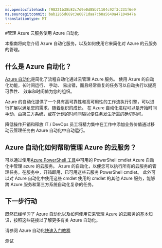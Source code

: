 ```yaml
---
ms.openlocfilehash: f98221b38b82c7d9e0d85b71104c92f3c231f6e9
ms.sourcegitcommit: bab1265d669c3e6871daa7cb8a5640a47104947a
translationtype: MT
---
```

<properties
    pageTitle="管理 Azure 云服务使用 Azure 自动化"
    description="了解如何使用 Azure 自动化服务管理在规模较大的 Azure 的云服务。"
    services="cloud-services, automation"
    documentationCenter=""
    authors="jodoglevy"
    manager="eamono"
    editor=""/>

<tags
    ms.service="cloud-services"
    ms.workload="tbd"
    ms.tgt_pltfrm="na"
    ms.devlang="na"
    ms.topic="article"
    ms.date="08/11/2015"
    ms.author="jolevy"/>



#管理 Azure 云服务使用 Azure 自动化

本指南将向您介绍 Azure 自动化服务，以及如何使用它来简化对 Azure 的云服务的管理。

## 什么是 Azure 自动化？

[Azure 自动化](http://azure.microsoft.com/services/automation/)是简化了流程自动化通过云管理 Azure 服务。 使用 Azure 的自动化功能，长时间运行、 手动、 易出错，而且经常重复的任务可以自动执行以提高可靠性、 效率和时间值为您的组织。

Azure 的自动化提供了一个具有高可靠性和高可用性的工作流执行引擎，可以进行扩展以满足您的需求，随着组织的成长。 在 Azure 自动化进程可以是开始时间手动，由第三方系统，或在计划的时间间隔以便任务发生所需的确切时间。

降低操作开销和释放 IT / DevOps 员工将精力集中在工作中添加业务价值通过移动云管理任务由 Azure 自动化中自动运行。


## Azure 自动化如何帮助管理 Azure 的云服务？

可以通过使用[Azure PowerShell 工具](https://msdn.microsoft.com/library/azure/jj156055.aspx)中可用的 PowerShell cmdlet Azure 自动化中管理 azure 的云服务。 Azure 的自动化，以便您可以执行所有的云服务的管理任务，在服务中，开箱即用，已可用这些云服务 PowerShell cmdlet。 此外可以对 Azure 自动化中使用这些 cmdlet 使用的 cmdlet 的其他 Azure 服务，能够跨 Azure 服务和第三方系统自动化复杂的任务。


## 下一步行动

既然已经学习了 Azure 自动化以及如何使用它来管理 Azure 的云服务的基本知识，按照这些链接以了解更多有关 Azure 自动化。

请参阅 Azure 自动化[快速入门教程](../automation/automation-create-runbook-from-samples.md)
 

测试
